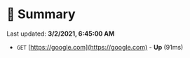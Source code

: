 # 📖 Summary
Last updated: **3/2/2021, 6:45:00 AM**

- `GET` [https://google.com](https://google.com) - **Up** (91ms)
